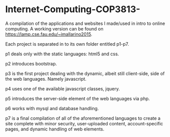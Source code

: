 # Internet-Computing-COP3813-
A compilation of the applications and websites I made/used in intro to online computing. A working version can be found on https://lamp.cse.fau.edu/~imallarino2015.

Each project is separated in to its own folder entitled p1-p7.

p1 deals only with the static languages: html5 and css.

p2 introduces bootstrap.

p3 is the first project dealing with the dynamic, albeit still client-side, side of the web languages.  Namely javascript.

p4 uses one of the available javascript classes, jquery.

p5 introduces the server-side element of the web languages via php. 

p6 works with mysql and database handling.

p7 is a final compilation of all of the aforementioned languages to create a site complete with minor security, user-uploaded content, account-specific pages, and dynamic handling of web elements.
